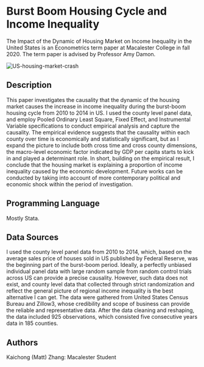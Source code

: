# Burst Boom Housing Cycle and Income Inequality

The Impact of the Dynamic of Housing Market on Income Inequality in the United States is an Econometrics term paper at Macalester College in fall 2020. The term paper is advised by Professor Amy Damon.

![US-housing-market-crash](https://user-images.githubusercontent.com/94136772/157126455-125b76b5-3350-479f-be65-73560a53f8e0.png)

## Description

This paper investigates the causality that the dynamic of the housing market causes the increase in income inequality during the burst-boom housing cycle from 2010 to 2014 in US. I used the county level panel data, and employ Pooled Ordinary Least Square, Fixed Effect, and Instrumental Variable specifications to conduct empirical analysis and capture the causality. The empirical evidence suggests that the causality within each county over time is economically and statistically significant, but as I expand the picture to include both cross time and cross county dimensions, the macro-level economic factor indicated by GDP per capita starts to kick in and played a determinant role. In short, building on the empirical result, I conclude that the housing market is explaining a proportion of income inequality caused by the economic development. Future works can be conducted by taking into account of more contemporary political and economic shock within the period of investigation.

## Programming Language

Mostly Stata.

## Data Sources

I used the county level panel data from 2010 to 2014, which, based on the average sales price of houses sold in US published by Federal Reserve, was the beginning part of the burst-boom period. Ideally, a perfectly unbiased individual panel data with large random sample from random control trials across US can provide a precise causality. However, such data does not exist, and county level data that collected through strict randomization and reflect the general picture of regional income inequality is the best alternative I can get. The data were gathered from United States Census Bureau and Zillow3, whose credibility and scope of business can provide the reliable and representative data. After the data cleaning and reshaping, the data included 925 observations, which consisted five consecutive years data in 185 counties.

## Authors

Kaichong (Matt) Zhang: Macalester Student
